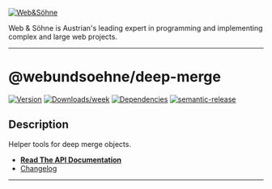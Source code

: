 [![Web&Söhne](https://webundsoehne.com/wp-content/uploads/2016/11/logo.png)](https://webundsoehne.com)

Web & Söhne is Austrian's leading expert in programming and implementing complex and large web projects.

---

# @webundsoehne/deep-merge

[![Version](https://img.shields.io/npm/v/@webundsoehne/deep-merge.svg)](https://npmjs.org/package/@webundsoehne/deep-merge) [![Downloads/week](https://img.shields.io/npm/dw/@webundsoehne/deep-merge.svg)](https://npmjs.org/package/@webundsoehne/deep-merge) [![Dependencies](https://img.shields.io/librariesio/release/npm/@webundsoehne/deep-merge)](https://npmjs.org/package/@webundsoehne/deep-merge) [![semantic-release](https://img.shields.io/badge/%20%20%F0%9F%93%A6%F0%9F%9A%80-semantic--release-e10079.svg)](https://github.com/semantic-release/semantic-release)

## Description

Helper tools for deep merge objects.

- **[Read The API Documentation](./docs/README.md)**
- [Changelog](./CHANGELOG.md)

<!-- toc -->

<!-- tocstop -->

---
